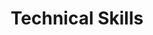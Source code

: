 ---
templateKey: 'technical-skills-page'
path: /technical-skills
title: Technical Skills
technicalSkillsList:
    - skillName: R (Data Analysis)
      level: 2
    - skillName: Premiere (video editing)
      level: 2
    - skillName: Illustrator (graphic)
      level: 3
---